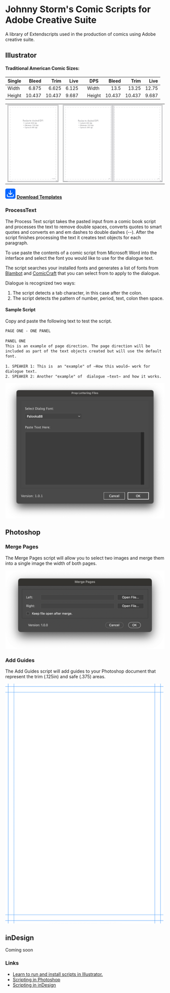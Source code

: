 # Johnny Storm's Comic Scripts for Adobe Creative Suite
A library of Extendscripts used in the production of comics using Adobe creative suite.

## Illustrator



#### Traditional American Comic Sizes:
| Single | Bleed  | Trim   | Live  |   | DPS    | Bleed  | Trim   | Live  |
| ------ | -----: | -----: | ----: | - | ------ | -----: | -----: | ----: |
| Width  | 6.875  | 6.625  | 6.125 |   | Width  | 13.5   | 13.25  | 12.75 |
| Height | 10.437 | 10.437 | 9.687 |   | Height | 10.437 | 10.437 | 9.687 |

<table>
    <tr>
        <td><img src="assets/US-Comic-Page-Single-thumb.jpg" /></td>
        <td><img src="assets/US-Comic-Page-DPS-thumb.jpg" /></td>
    </tr>
</table>

<a href="https://bit.ly/USComicTemp"><img src="assets/download.png" height="32" width="32" /></a> **[Download Templates](https://bit.ly/USComicTemp)**

### ProcessText
The Process Text script takes the pasted input from a comic book script and processes the text to remove double spaces, converts quotes to smart quotes and converts en and em dashes to double dashes (--). After the script finishes processing the text it creates text objects for each paragraph.

To use paste the contents of a comic script from Microsoft Word into the interface and select the font you would like to use for the dialogue text.

The script searches your installed fonts and generates a list of fonts from <a href="https://blambot.com">Blambot</a> and <a href="https://www.comicbookfonts.com">ComicCraft</a> that you can select from to apply to the dialogue.

Dialogue is recognized two ways:
1. The script detects a tab character, in this case after the colon.
2. The script detects the pattern of number, period, text, colon then space.

#### Sample Script
Copy and paste the following text to test the script.

```
PAGE ONE - ONE PANEL

PANEL ONE
This is an example of page direction. The page direction will be included as part of the text objects created but will use the default font.

1. SPEAKER 1: This is  an "example" of —How this would– work for dialogue text.
2. SPEAKER 2: Another "example" of  dialogue —text– and how it works.
```

<img src="assets/ProcessText.png" width="750" />

## Photoshop

### Merge Pages
The Merge Pages script will allow you to select two images and merge them into a single image the width of both pages.

<img src="assets/MergePages.png" width="750" />

### Add Guides
The Add Guides script will add guides to your Photoshop document that represent the trim (.125in) and safe (.375) areas.

<img src="assets/add-guides.jpg" width="500" />

## inDesign
Coming soon

### Links
- <a href="https://helpx.adobe.com/illustrator/using/automation-scripts.html">Learn to run and install scripts in Illustrator.</a>
- <a href="https://helpx.adobe.com/photoshop/using/scripting.html">Scripting in Photoshop</a>
- <a href="https://helpx.adobe.com/indesign/using/scripting.html">Scripting in inDesign</a>